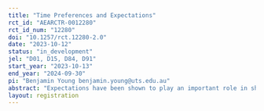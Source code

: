 ```yaml
---
title: "Time Preferences and Expectations"
rct_id: "AEARCTR-0012280"
rct_id_num: "12280"
doi: "10.1257/rct.12280-2.0"
date: "2023-10-12"
status: "in_development"
jel: "D01, D15, D84, D91"
start_year: "2023-10-13"
end_year: "2024-09-30"
pi: "Benjamin Young benjamin.young@uts.edu.au"
abstract: "Expectations have been shown to play an important role in shaping individual behavior. However, little work has investigated the role that expectations regarding the timing of outcomes play in intertemporal decision making. We conduct a study to in which we exogenously manipulate subjects' expectations of when they will receive payment. Our objective is to test whether the elicited time preferences of individuals are affected by these expectations in a way that is consistent with our hypotheses, which are motivated by a simple application of the theory of expectations-based reference-dependent preferences (Koszegi and Rabin, 2006; 2007) applied to intertemporal choice problems."
layout: registration
---
```



